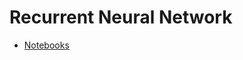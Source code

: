 # Recurrent Neural Network
- [Notebooks](https://github.com/look4pritam/AI-Applications/tree/master/Notebooks/SentimentAnalysis)
